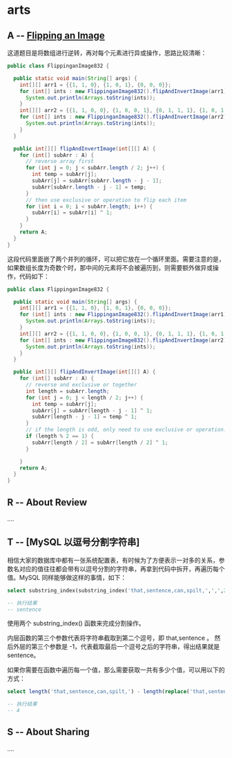 # arts 

## A --  [Flipping an Image](https://leetcode.com/problems/flipping-an-image/description/)

这道题目是将数组进行逆转，再对每个元素进行异或操作，思路比较清晰：

```java
public class FlippinganImage832 {

  public static void main(String[] args) {
    int[][] arr1 = {{1, 1, 0}, {1, 0, 1}, {0, 0, 0}};
    for (int[] ints : new FlippinganImage832().flipAndInvertImage(arr1)) {
      System.out.println(Arrays.toString(ints));
    }
    int[][] arr2 = {{1, 1, 0, 0}, {1, 0, 0, 1}, {0, 1, 1, 1}, {1, 0, 1, 0}};
    for (int[] ints : new FlippinganImage832().flipAndInvertImage(arr2)) {
      System.out.println(Arrays.toString(ints));
    }
  }

  public int[][] flipAndInvertImage(int[][] A) {
    for (int[] subArr : A) {
      // reverse array first
      for (int j = 0; j < subArr.length / 2; j++) {
        int temp = subArr[j];
        subArr[j] = subArr[subArr.length - j - 1];
        subArr[subArr.length - j - 1] = temp;
      }
      // then use exclusive or operation to flip each item
      for (int i = 0; i < subArr.length; i++) {
        subArr[i] = subArr[i] ^ 1;
      }
    }
    return A;
  }
}
```

这段代码里面嵌了两个并列的循环，可以把它放在一个循环里面。需要注意的是，如果数组长度为奇数个时，那中间的元素将不会被遍历到，则需要额外做异或操作，代码如下：

```java
public class FlippinganImage832 {

  public static void main(String[] args) {
    int[][] arr1 = {{1, 1, 0}, {1, 0, 1}, {0, 0, 0}};
    for (int[] ints : new FlippinganImage832().flipAndInvertImage(arr1)) {
      System.out.println(Arrays.toString(ints));
    }
    int[][] arr2 = {{1, 1, 0, 0}, {1, 0, 0, 1}, {0, 1, 1, 1}, {1, 0, 1, 0}};
    for (int[] ints : new FlippinganImage832().flipAndInvertImage(arr2)) {
      System.out.println(Arrays.toString(ints));
    }
  }

  public int[][] flipAndInvertImage(int[][] A) {
    for (int[] subArr : A) {
      // reverse and exclusive or together
      int length = subArr.length;
      for (int j = 0; j < length / 2; j++) {
        int temp = subArr[j];
        subArr[j] = subArr[length - j - 1] ^ 1;
        subArr[length - j - 1] = temp ^ 1;
      }
      // if the length is odd, only need to use exclusive or operation.
      if (length % 2 == 1) {
        subArr[length / 2] = subArr[length / 2] ^ 1;
      }

    }
    return A;
  }
}
```

## R -- About Review

....

## T -- [MySQL 以逗号分割字符串]

相信大家的数据库中都有一张系统配置表，有时候为了方便表示一对多的关系，参数名对应的值往往都会带有以逗号分割的字符串，再拿到代码中拆开，再遍历每个值。MySQL 同样能够做这样的事情，如下：

```sql
select substring_index(substring_index('that,sentence,can,spilt,',',',2),',',-1);

-- 执行结果
-- sentence
```
使用两个 substring_index() 函数来完成分割操作。

内层函数的第三个参数代表将字符串截取到第二个逗号，即 that,sentence 。 
然后外层的第三个参数是 -1，代表截取最后一个逗号之后的字符串，得出结果就是 sentence。

如果你需要在函数中遍历每一个值，那么需要获取一共有多少个值，可以用以下的方式：

```sql
select length('that,sentence,can,spilt,') - length(replace('that,sentence,can,spilt,',',','')) as count;

-- 执行结果
-- 4
```

## S -- About Sharing

....